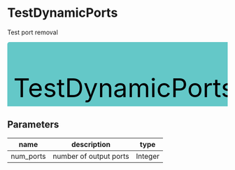 
# TestDynamicPorts
Test port removal



<svg width="719.5999999999999" height="210" >
<rect x="0" y="0" width="719.5999999999999" height="210" rx="5" ry="5" style="fill:#64c8c8ff;" />
<text x="14.0" y="126.0" font-size="4.2em">TestDynamicPorts</text></svg>



## Parameters
|name|description|type|
|-|-|-|
|num_ports|number of output ports|Integer|
